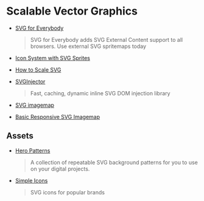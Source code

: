 # Scalable Vector Graphics

- [SVG for Everybody](https://github.com/jonathantneal/svg4everybody)

  > SVG for Everybody adds SVG External Content support to all browsers.
  > Use external SVG spritemaps today

- [Icon System with SVG Sprites](https://css-tricks.com/svg-sprites-use-better-icon-fonts/)

* [How to Scale SVG](https://css-tricks.com/scale-svg/)

* [SVGInjector](https://github.com/iconic/SVGInjector)

  > Fast, caching, dynamic inline SVG DOM injection library

* [SVG imagemap](http://thenewcode.com/760/Create-A-Responsive-Imagemap-With-SVG)

* [Basic Responsive SVG Imagemap](https://codepen.io/dudleystorey/pen/doexPL)

## Assets

- [Hero Patterns](http://www.heropatterns.com)

  > A collection of repeatable SVG background patterns for you to use on your digital projects.

- [Simple Icons](https://github.com/danleech/simple-icons)

  > SVG icons for popular brands
